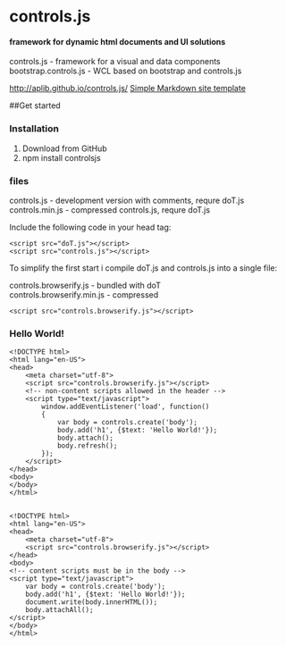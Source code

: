 # controls.js
#### framework for dynamic html documents and UI solutions

controls.js - framework for a visual and data components  
bootstrap.controls.js - WCL based on bootstrap and controls.js

http://aplib.github.io/controls.js/
[Simple Markdown site template](http://aplib.github.io/markdown-site-template/)

##Get started  

### Installation

1. Download from GitHub
2. npm install controlsjs

### files

controls.js - development version with comments, requre doT.js  
controls.min.js - compressed controls.js, requre doT.js  

Include the following code in your head tag:

    <script src="doT.js"></script>
    <script src="controls.js"></script>

To simplify the first start i compile doT.js and controls.js into a single file:

controls.browserify.js     - bundled with doT  
controls.browserify.min.js - compressed  

    <script src="controls.browserify.js"></script>


### Hello World!

    <!DOCTYPE html>
    <html lang="en-US">
    <head>
        <meta charset="utf-8">
        <script src="controls.browserify.js"></script>
        <!-- non-content scripts allowed in the header -->
        <script type="text/javascript">
            window.addEventListener('load', function()
            {
                var body = controls.create('body');
                body.add('h1', {$text: 'Hello World!'});
                body.attach();
                body.refresh();
            });
        </script>
    </head>
    <body>
    </body>
    </html>


    <!DOCTYPE html>
    <html lang="en-US">
    <head>
        <meta charset="utf-8">
        <script src="controls.browserify.js"></script>
    </head>
    <body>
    <!-- content scripts must be in the body -->
    <script type="text/javascript">
        var body = controls.create('body');
        body.add('h1', {$text: 'Hello World!'});
        document.write(body.innerHTML());
        body.attachAll();
    </script>
    </body>
    </html>

